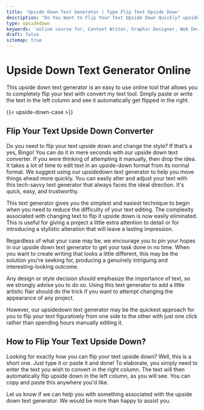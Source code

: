 ```yaml
---
title: 'Upside Down Text Generator | Type Flip Text Upside Down'
description: "Do You Want to Flip Your Text Upside Down Quickly? upside down question mark ?. flip text upside down, flip code. Upside down text"
type: upsidedown
keywords: 'online course for, Content Writer, Graphic Designer, Web Developer, Software Engineer, Frontend Developer graphic designer, UI designer, digital marketing'
draft: false
sitemap: true
---
```


# Upside Down Text Generator Online

This upside down text generator is an easy to use online tool that allows you to completely flip your text with convert my text tool. Simply paste or write the text in the left column and see it automatically get flipped in the right.



{{< upside-down-case >}}

## Flip Your Text Upside Down Converter

Do you need to flip your text upside down and change the style? If that’s a yes, Bingo! You can do it in mere seconds with our upside down text converter. If you were thinking of attempting it manually, then drop the idea. It takes a lot of time to edit text in an upside-down format from its normal format. We suggest using our upsidedown text generator to help you move things ahead more quickly. You can easily alter and adjust your text with this tech-savvy text generator that always faces the ideal direction. It's quick, easy, and trustworthy.

This text generator gives you the simplest and easiest technique to begin when you need to reduce the difficulty of your text editing. The complexity associated with changing text to flip it upside down is now easily eliminated. This is useful for giving a project a little extra attention to detail or for introducing a stylistic alteration that will leave a lasting impression.

Regardless of what your case may be, we encourage you to pin your hopes in our upside down text generator to get your task done in no time. When you want to create writing that looks a little different, this may be the solution you're seeking for, producing a genuinely intriguing and interesting-looking outcome.

Any design or style decision should emphasize the importance of text, so we strongly advise you to do so. Using this text generator to add a little artistic flair should do the trick if you want to attempt changing the appearance of any project.

However, our upsidedown text generator may be the quickest approach for you to flip your text figuratively from one side to the other with just one click rather than spending hours manually editing it.

## How to  Flip Your Text Upside Down?

Looking for exactly how you can flip your text upside down? Well, this is a short one. Just type it or paste it and done! To elaborate, you simply need to enter the text you wish to convert in the right column. The text will then automatically flip upside down in the left column, as you will see. You can copy and paste this anywhere you'd like.

Let us know if we can help you with something associated with the upside down text generator. We would be more than happy to assist you. 
